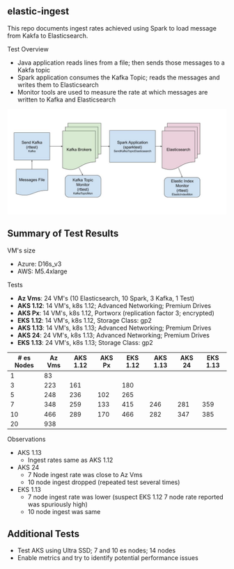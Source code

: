 ## elastic-ingest

This repo documents ingest rates achieved using Spark to load message from Kakfa to Elasticsearch.

Test Overview
- Java application reads lines from a file; then sends those messages to a Kakfa topic
- Spark application consumes the Kafka Topic; reads the messages and writes them to Elasticsearch
- Monitor tools are used to measure the rate at which messages are written to Kafka and Elasticsearch

![Kafka Spark Elastic Diagram](./KafkaSparkElasticDiagram.jpg)


## Summary of Test Results


VM's size
- Azure: D16s_v3
- AWS: M5.4xlarge

Tests
- **Az Vms**: 24 VM's (10 Elasticsearch, 10 Spark, 3 Kafka, 1 Test)
- **AKS 1.12**: 14 VM's, k8s 1.12; Advanced Networking; Premium Drives
- **AKS Px**: 14 VM's, k8s 1.12, Portworx (replication factor 3; encrypted)
- **EKS 1.12**: 14 VM's, k8s 1.12, Storage Class: gp2
- **AKS 1.13**: 14 VM's, k8s 1.13; Advanced Networking; Premium Drives
- **AKS 24**: 24 VM's, k8s 1.13; Advanced Networking; Premium Drives
- **EKS 1.13**: 24 VM's, k8s 1.13; Storage Class: gp2

|# es Nodes|Az Vms  |AKS 1.12|AKS Px  |EKS 1.12|AKS 1.13|AKS 24   |EKS 1.13|
|----------|--------|--------|--------|--------|--------|---------|--------|
|1         |83      |        |        |        |        |         |        |
|3         |223     |161     |        |180     |        |         |        |
|5         |248     |236     |102     |265     |        |         |        |
|7         |348     |259     |133     |415     |246     |281      |359     |
|10        |466     |289     |170     |466     |282     |347      |385     |
|20        |938     |        |        |        |        |         |        |


Observations  
- AKS 1.13
  - Ingest rates same as AKS 1.12
- AKS 24
  - 7 Node ingest rate was close to Az Vms
  - 10 node ingest dropped (repeated test several times)
- EKS 1.13
  - 7 node ingest rate was lower (suspect EKS 1.12 7 node rate reported was spuriously high)
  - 10 node ingest was same


## Additional Tests 

- Test AKS using Ultra SSD; 7 and 10 es nodes; 14  nodes
- Enable metrics and try to identify potential performance issues

